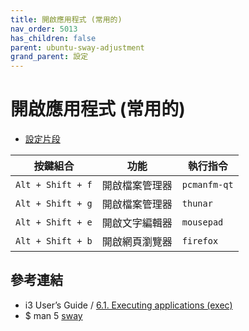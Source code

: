 ```yaml
---
title: 開啟應用程式 (常用的)
nav_order: 5013
has_children: false
parent: ubuntu-sway-adjustment
grand_parent: 設定
---
```



# 開啟應用程式 (常用的)

* [設定片段](https://github.com/samwhelp/note-about-ubuntu-sway/blob/gh-pages/_demo/adjustment/ubuntu-sway/full/ubuntu-sway/config/sway/section/common/keybind/sway-keybind-main/keybind.m/Application/Favorite.conf)

| 按鍵組合          | 功能           | 執行指令     |
| ----------------- | -------------- | ------------ |
| `Alt + Shift + f` | 開啟檔案管理器 | `pcmanfm-qt` |
| `Alt + Shift + g` | 開啟檔案管理器 | `thunar`     |
| `Alt + Shift + e` | 開啟文字編輯器 | `mousepad`   |
| `Alt + Shift + b` | 開啟網頁瀏覽器 | `firefox`    |


## 參考連結

* i3 User’s Guide / [6.1. Executing applications (exec)](https://i3wm.org/docs/userguide.html#exec)
* $ man 5 [sway](https://manpages.ubuntu.com/manpages/jammy/en/man5/sway.5.html)
